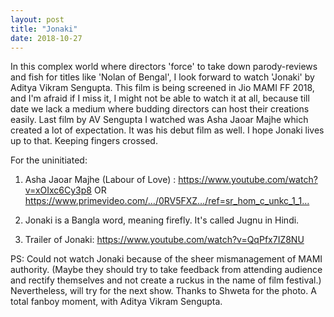 ```yaml
---
layout: post
title: "Jonaki"
date: 2018-10-27
---
```



In this complex world where directors 'force' to take down parody-reviews and fish for titles like 'Nolan of Bengal', I look forward to watch 'Jonaki' by Aditya Vikram Sengupta. This film is being screened in Jio MAMI FF 2018, and I'm afraid if I miss it, I might not be able to watch it at all, because till date we lack a medium where budding directors can host their creations easily. Last film by AV Sengupta I watched was Asha Jaoar Majhe which created a lot of expectation. It was his debut film as well. I hope Jonaki lives up to that. Keeping fingers crossed.

For the uninitiated:
1. Asha Jaoar Majhe (Labour of Love) : https://www.youtube.com/watch?v=xOIxc6Cy3p8
OR
https://www.primevideo.com/…/0RV5FXZ…/ref=sr_hom_c_unkc_1_1…

2. Jonaki is a Bangla word, meaning firefly. It's called Jugnu in Hindi. 
3. Trailer of Jonaki: https://www.youtube.com/watch?v=QqPfx7IZ8NU

PS: Could not watch Jonaki because of the sheer mismanagement of MAMI authority. (Maybe they should try to take feedback from attending audience and rectify themselves and not create a ruckus in the name of film festival.)
Nevertheless, will try for the next show. Thanks to Shweta for the photo. 
A total fanboy moment, with Aditya Vikram Sengupta.
